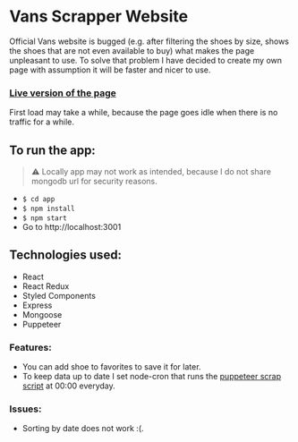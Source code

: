 # Vans Scrapper Website
Official Vans website is bugged (e.g. after filtering the shoes by size, shows the shoes that are not even available to buy) what makes the page unpleasant to use. To solve that problem I have decided to create my own page with assumption it will be faster and nicer to use.

### [Live version of the page](https://vans-scrapper-website.herokuapp.com/)
First load may take a while, because the page goes idle when there is no traffic for a while.

## To run the app:
> :warning: Locally app may not work as intended, because I do not share mongodb url for security reasons.
* `$ cd app`
* `$ npm install`
* `$ npm start`
* Go to http://localhost:3001

## Technologies used:
* React
* React Redux
* Styled Components
* Express
* Mongoose
* Puppeteer

### Features:
* You can add shoe to favorites to save it for later.
* To keep data up to date I set node-cron that runs the [puppeteer scrap script](app/utils/vansScrapper.js) at 00:00 everyday.

### Issues:
* Sorting by date does not work :(.